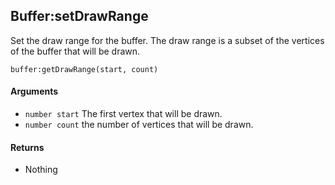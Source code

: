 <!--
category: reference
-->

Buffer:setDrawRange
---

Set the draw range for the buffer.  The draw range is a subset of the vertices of the buffer that
will be drawn.

    buffer:getDrawRange(start, count)

#### Arguments

- `number start` The first vertex that will be drawn.
- `number count` the number of vertices that will be drawn.

#### Returns

- Nothing

